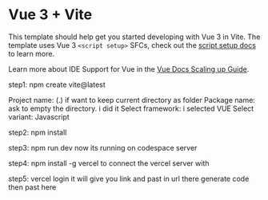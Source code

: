 # Vue 3 + Vite

This template should help get you started developing with Vue 3 in Vite. The template uses Vue 3 `<script setup>` SFCs, check out the [script setup docs](https://v3.vuejs.org/api/sfc-script-setup.html#sfc-script-setup) to learn more.

Learn more about IDE Support for Vue in the [Vue Docs Scaling up Guide](https://vuejs.org/guide/scaling-up/tooling.html#ide-support).

step1: npm create vite@latest 

Project name: (.) if want to keep current directory as folder 
Package name: ask to empty the directory. i did it
Select framework: i selected VUE
Select variant: Javascript

step2: npm install

step3: npm run dev
now its running on codespace server

step4: npm install -g vercel
to connect the vercel server with 

step5: vercel login
it will give you link and past in url there generate code then past here


